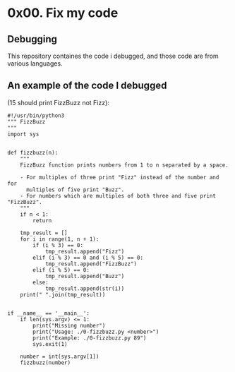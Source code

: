 # 0x00. Fix my code
## Debugging
This repository containes the code i debugged, and those code are from various languages.
## An example of the code I debugged
(15 should print FizzBuzz not Fizz):
```
#!/usr/bin/python3
""" FizzBuzz
"""
import sys


def fizzbuzz(n):
    """
    FizzBuzz function prints numbers from 1 to n separated by a space.

    - For multiples of three print "Fizz" instead of the number and for
      multiples of five print "Buzz".
    - For numbers which are multiples of both three and five print "FizzBuzz".
    """
    if n < 1:
        return

    tmp_result = []
    for i in range(1, n + 1):
        if (i % 3) == 0:
            tmp_result.append("Fizz")
        elif (i % 3) == 0 and (i % 5) == 0:
            tmp_result.append("FizzBuzz")
        elif (i % 5) == 0:
            tmp_result.append("Buzz")
        else:
            tmp_result.append(str(i))
    print(" ".join(tmp_result))


if __name__ == '__main__':
    if len(sys.argv) <= 1:
        print("Missing number")
        print("Usage: ./0-fizzbuzz.py <number>")
        print("Example: ./0-fizzbuzz.py 89")
        sys.exit(1)

    number = int(sys.argv[1])
    fizzbuzz(number)
```
